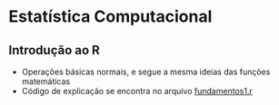 # Estatística Computacional

## Introdução ao R
- Operações básicas normais, e segue a mesma ideias das funções matemáticas
- Código de explicação se encontra no arquivo [fundamentos1.r](linguagem-r/introduction/fundamentos1.r)
